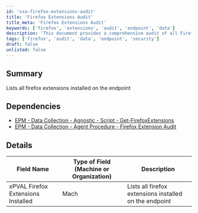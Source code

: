 ```yaml
---
id: 'vsa-firefox-extensions-audit'
title: 'Firefox Extensions Audit'
title_meta: 'Firefox Extensions Audit'
keywords: ['firefox', 'extensions', 'audit', 'endpoint', 'data']
description: 'This document provides a comprehensive audit of all Firefox extensions installed on endpoints, detailing the necessary dependencies and the structure of the data collected.'
tags: ['firefox', 'audit', 'data', 'endpoint', 'security']
draft: false
unlisted: false
---
```

## Summary

Lists all firefox extensions installed on the endpoint

## Dependencies

- [EPM - Data Collection - Agnostic - Script - Get-FirefoxExtensions](https://proval.itglue.com/DOC-5078775-11791154)
- [EPM - Data Collection - Agent Procedure - Firefox Extension Audit](https://proval.itglue.com/DOC-5078775-11925078)

## Details

| Field Name                       | Type of Field (Machine or Organization) | Description                                        |
|----------------------------------|-----------------------------------------|----------------------------------------------------|
| xPVAL Firefox Extensions Installed | Mach                                    | Lists all firefox extensions installed on the endpoint |



